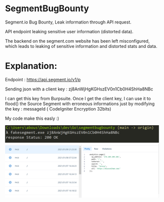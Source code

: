 # SegmentBugBounty
Segment.io Bug Bounty, Leak information through API request.

API endpoint leaking sensitive user information (distorted data).

The backend on the segment.com website has been left misconfigured, which leads to leaking of sensitive information and distorted stats and data.

# Explanation:

Endpoint : https://api.segment.io/v1/p

Sending json with a client key : zj8AnWjHgKGHszEV0n1Cb0H4ShHa8NBc

I can get this key from Burpsuite.
Once I get the client key, I can use it to flood() the Source Segment with erroneous informations just by modifying the key : messageId ( CodeIgniter Encryption 32bits)

My code make this easly :)

![1](https://github.com/anasbousselham/segmentbugbounty/blob/main/1.png)
![2](https://github.com/anasbousselham/segmentbugbounty/blob/main/2.png)
